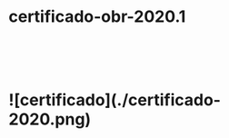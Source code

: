 # certificado-obr-2020.1
<h1>
<img scr="/certificado-2020.png" width="700px"/>
<h1/>
![certificado](./certificado-2020.png)
